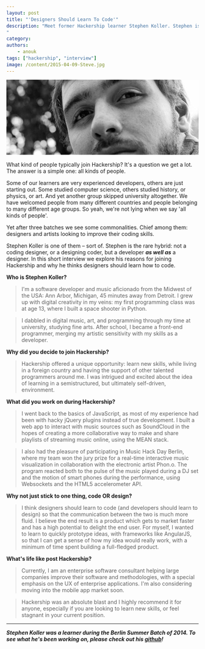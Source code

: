 ```yaml
---
layout: post
title: "'Designers Should Learn To Code'"
description: "Meet former Hackership learner Stephen Koller. Stephen is the rare hybrid: a designer as well as a developer. Here's why he decided to join Hackership and why he thinks designers should learn to code.
"
category:
authors:
    - anouk
tags: ["hackership", "interview"]
image: /content/2015-04-09-Steve.jpg
---
```


![Stephen Koller](/content/2015-04-09-Steve.jpg)

What kind of people typically join Hackership? It's a question we get a lot. The answer is a simple one: all kinds of people.

Some of our learners are very experienced developers, others are just starting out. Some studied computer science, others studied history, or physics, or art. And yet another group skipped university altogether. We have welcomed people from many different countries and people belonging to many different age groups. So yeah, we're not lying when we say 'all kinds of people'.

Yet after three batches we see some commonalities. Chief among them: designers and artists looking to improve their coding skills. 

Stephen Koller is one of them – sort of. Stephen is the rare hybrid: not a coding designer, or a designing coder, but a developer ***as well as*** a designer. In this short interview we explore his reasons for joining Hackership and why he thinks designers should learn how to code.

**Who is Stephen Koller?**
>I'm a software developer and music aficionado from the Midwest of the USA: Ann Arbor, Michigan, 45 minutes away from Detroit. I grew up with digital creativity in my veins: my first programming class was at age 13, where I built a space shooter in Python. 

>I dabbled in digital music, art, and programming through my time at university, studying fine arts. After school, I became a front-end programmer, merging my artistic sensitivity with my skills as a developer.

**Why did you decide to join Hackership?**
>Hackership offered a unique opportunity: learn new skills, while living in a foreign country and having the support of other talented programmers around me. I was intrigued and excited about the idea of learning in a semistructured, but ultimately self-driven, environment.

**What did you work on during Hackership?**
>I went back to the basics of JavaScript, as most of my experience had been with hacky jQuery plugins instead of true development. I built a web app to interact with music sources such as SoundCloud in the hopes of creating a more collaborative way to make and share playlists of streaming music online, using the MEAN stack. 

>I also had the pleasure of participating in Music Hack Day Berlin, where my team won the jury prize for a real-time interactive music visualization in collaboration with the electronic artist Phon.o. The program reacted both to the pulse of the music played during a DJ set and the motion of smart phones during the performance, using Websockets and the HTML5 accelerometer API.

**Why not just stick to one thing, code OR design?**
>I think designers should learn to code (and developers should learn to design) so that the communication between the two is much more fluid. I believe the end result is a product which gets to market faster and has a high potential to delight the end user.
For myself, I wanted to learn to quickly prototype ideas, with frameworks like AngularJS, so that I can get a sense of how my idea would really work, with a minimum of time spent building a full-fledged product.

**What's life like post Hackership?**
>Currently, I am an enterprise software consultant helping large companies improve their software and methodologies, with a special emphasis on the UX of enterprise applications. I'm also considering moving into the mobile app market soon.

>Hackership was an absolute blast and I highly recommend it for anyone, especially if you are looking to learn new skills, or feel stagnant in your current position.

---
***Stephen Koller was a learner during the Berlin Summer Batch of 2014. To see what he's been working on, please check out his [github](https://github.com/StephenKoller)!***
